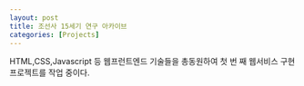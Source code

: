 ```yaml
---
layout: post
title: 조선사 15세기 연구 아카이브
categories: [Projects]
---
```


HTML,CSS,Javascript 등 웹프런트엔드 기술들을 총동원하여 첫 번 째 웹서비스 구현 프로젝트를 작업 중이다. 
